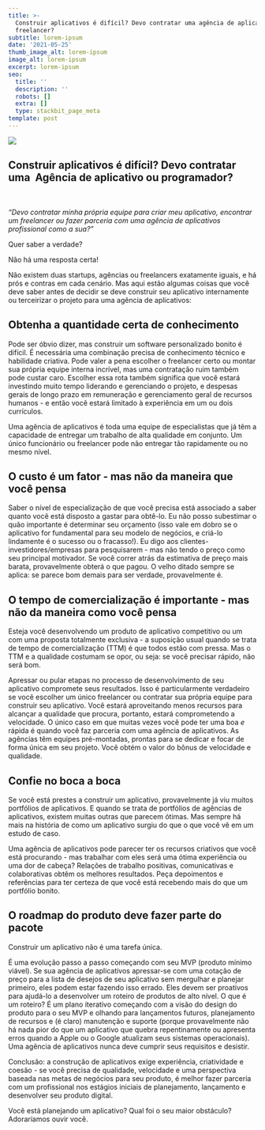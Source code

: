 ```yaml
---
title: >-
  Construir aplicativos é difícil? Devo contratar uma agência de aplicativos ou
  freelancer?
subtitle: lorem-ipsum
date: '2021-05-25'
thumb_image_alt: lorem-ipsum
image_alt: lorem-ipsum
excerpt: lorem-ipsum
seo:
  title: ''
  description: ''
  robots: []
  extra: []
  type: stackbit_page_meta
template: post
---
```

![](https://lh5.googleusercontent.com/y_IpErFH0lvhbKr1hUmvDkpEfR9iOtnKjGSMCZEGvHuPhNXHQ-N7ktUXvQODn-Y2ZBjvCAAVSp54070xk9QzbYDZlvd9xgQKEV0zTQL0HMPEByATcDqArm-TeLHJR4bkkHgMECj-)




## Construir aplicativos é difícil? Devo contratar uma  Agência de aplicativo ou programador?

 

*“Devo contratar minha própria equipe para criar meu aplicativo, encontrar um freelancer ou fazer parceria com uma agência de aplicativos profissional como a sua?”*

Quer saber a verdade?

Não há uma resposta certa!

Não existem duas startups, agências ou freelancers exatamente iguais, e há prós e contras em cada cenário. Mas aqui estão algumas coisas que você deve saber antes de decidir se deve construir seu aplicativo internamente ou terceirizar o projeto para uma agência de aplicativos:

## Obtenha a quantidade certa de conhecimento

Pode ser óbvio dizer, mas construir um software personalizado bonito é difícil. É necessária uma combinação precisa de conhecimento técnico e habilidade criativa. Pode valer a pena escolher o freelancer certo ou montar sua própria equipe interna incrível, mas uma contratação ruim também pode custar caro. Escolher essa rota também significa que você estará investindo muito tempo liderando e gerenciando o projeto, e despesas gerais de longo prazo em remuneração e gerenciamento geral de recursos humanos - e então você estará limitado à experiência em um ou dois currículos.

Uma agência de aplicativos é toda uma equipe de especialistas que já têm a capacidade de entregar um trabalho de alta qualidade em conjunto. Um único funcionário ou freelancer pode não entregar tão rapidamente ou no mesmo nível.

## O custo é um fator - mas não da maneira que você pensa

Saber o nível de especialização de que você precisa está associado a saber quanto você está disposto a gastar para obtê-lo. Eu não posso subestimar o quão importante é determinar seu orçamento (isso vale em dobro se o aplicativo for fundamental para seu modelo de negócios, e criá-lo lindamente é o sucesso ou o fracasso!). Eu digo aos clientes-investidores/empresas para pesquisarem - mas não tendo o preço como seu principal motivador. Se você correr atrás da estimativa de preço mais barata, provavelmente obterá o que pagou. O velho ditado sempre se aplica: se parece bom demais para ser verdade, provavelmente é.

## O tempo de comercialização é importante - mas não da maneira como você pensa

Esteja você desenvolvendo um produto de aplicativo competitivo ou um com uma proposta totalmente exclusiva - a suposição usual quando se trata de tempo de comercialização (TTM) é que todos estão com pressa. Mas o TTM e a qualidade costumam se opor, ou seja: se você precisar rápido, não será bom.

Apressar ou pular etapas no processo de desenvolvimento de seu aplicativo compromete seus resultados. Isso é particularmente verdadeiro se você escolher um único freelancer ou contratar sua própria equipe para construir seu aplicativo. Você estará aproveitando menos recursos para alcançar a qualidade que procura, portanto, estará comprometendo a velocidade. O único caso em que muitas vezes você pode ter uma boa *e* rápida é quando você faz parceria com uma agência de aplicativos. As agências têm equipes pré-montadas, prontas para se dedicar e focar de forma única em seu projeto. Você obtém o valor do bônus de velocidade e qualidade.

## Confie no boca a boca

Se você está prestes a construir um aplicativo, provavelmente já viu muitos portfólios de aplicativos. E quando se trata de portfólios de agências de aplicativos, existem muitas outras que parecem ótimas. Mas sempre há mais na história de como um aplicativo surgiu do que o que você vê em um estudo de caso.

Uma agência de aplicativos pode parecer ter os recursos criativos que você está procurando - mas trabalhar com eles será uma ótima experiência ou uma dor de cabeça? Relações de trabalho positivas, comunicativas e colaborativas obtêm os melhores resultados. Peça depoimentos e referências para ter certeza de que você está recebendo mais do que um portfólio bonito.

## O roadmap do produto deve fazer parte do pacote

Construir um aplicativo não é uma tarefa única.

É uma evolução passo a passo começando com seu MVP (produto mínimo viável). Se sua agência de aplicativos apressar-se com uma cotação de preço para a lista de desejos de seu aplicativo sem mergulhar e planejar primeiro, eles podem estar fazendo isso errado. Eles devem ser proativos para ajudá-lo a desenvolver um roteiro de produtos de alto nível. O que é um roteiro? É um plano iterativo começando com a visão do design do produto para o seu MVP e olhando para lançamentos futuros, planejamento de recursos e (é claro) manutenção e suporte (porque provavelmente não há nada pior do que um aplicativo que quebra repentinamente ou apresenta erros quando a Apple ou o Google atualizam seus sistemas operacionais). Uma agência de aplicativos nunca deve cumprir seus requisitos e desistir.

Conclusão: a construção de aplicativos exige experiência, criatividade e coesão - se você precisa de qualidade, velocidade e uma perspectiva baseada nas metas de negócios para seu produto, é melhor fazer parceria com um profissional nos estágios iniciais de planejamento, lançamento e desenvolver seu produto digital.

Você está planejando um aplicativo? Qual foi o seu maior obstáculo? Adoraríamos ouvir você.
